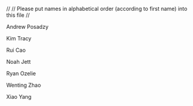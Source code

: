 //
// Please put names in alphabetical order (according to first name) into this file
//

Andrew Posadzy

Kim Tracy

Rui Cao

Noah Jett

Ryan Ozelie

Wenting Zhao

Xiao Yang

